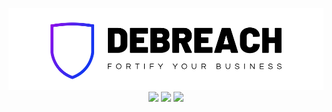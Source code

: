 <p align="center">
<img src="./img/Logo/default.png"/>
<br>
<img src="https://img.shields.io/badge/AWS-grey?style=flat-square&logo=Amazon-AWS"/>
<img src="https://img.shields.io/badge/Spark-grey?style=flat-square&logo=Apache-Spark"/>
<img src="https://img.shields.io/badge/Docker-grey?style=flat-square&logo=Docker"/>
</p>
